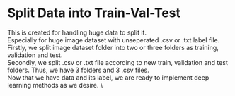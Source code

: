 # Split Data into Train-Val-Test
 This is created for handling huge data to split it. \
 Especially for huge image dataset with unseperated .csv or .txt label file. \
 Firstly, we split image dataset folder into two or three folders as training, validation and test. \
 Secondly, we split .csv or .txt file according to new train, validation and test folders. Thus, we have 3 folders and 3 .csv files. \
 Now that we have data and its label, we are ready to implement deep learning methods as we desire. \

